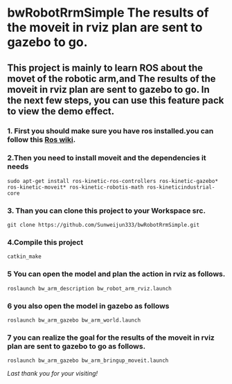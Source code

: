 bwRobotRrmSimple
The results of the moveit in rviz plan are sent to gazebo to go.
========================================================================================
This project is mainly to learn ROS about the movet of the robotic arm,and The results of the moveit in rviz plan are sent to gazebo to go.
In the next few steps, you can use this feature pack to view the demo effect.
--------------------------------------------------------------------------------------------------------------------------
### 1. First you should make sure you have ros installed.you can follow this [Ros wiki](http://wiki.ros.org/kinetic/Installation/Ubuntu).
### 2.Then you need to install moveit and the dependencies it needs
    sudo apt-get install ros-kinetic-ros-controllers ros-kinetic-gazebo* ros-kinetic-moveit* ros-kinetic-robotis-math ros-kineticindustrial-core 
### 3. Than you can clone this project to your Workspace src.
    git clone https://github.com/Sunweijun333/bwRobotRrmSimple.git

### 4.Compile this project
    catkin_make
### 5 You can open the model and plan the action in rviz as follows.
    roslaunch bw_arm_description bw_robot_arm_rviz.launch
### 6 you also open the model in gazebo as follows
    roslaunch bw_arm_gazebo bw_arm_world.launch
### 7 you can realize the goal for the results of the moveit in rviz plan are sent to gazebo to go as follows.
    roslaunch bw_arm_gazebo bw_arm_bringup_moveit.launch
 
*Last thank you for your visiting!*
